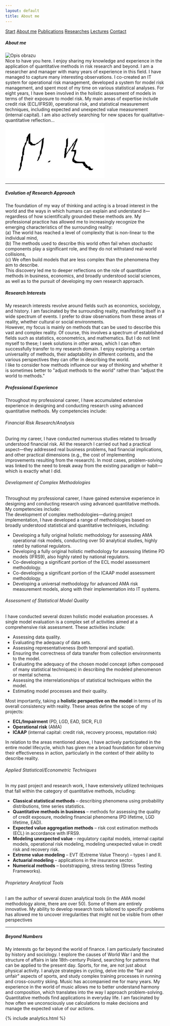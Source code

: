 ```yaml
---
layout: default
title: About me
---
```

<div id="myMenu">
  <a href="/" class="menu-option">Start</a>
  <a href="/about" class="menu-option">About me</a>
  <a href="/publications" class="menu-option">Publications</a>
  <a href="/researches" class="menu-option">Researches</a>
  <a href="/conferences" class="menu-option">Lectures</a>
  <a href="/contact" class="menu-option">Contact</a>
</div>

<div class="square"></div>
<div class="square1"></div>
<div class="square2"></div>
<div class="square-big"></div>


##### About me

<!-- Dodajemy pozycjonowany obraz -->
<div class="positioned-image">
  <img src="/assets/images/Maciej Buczak-zdjęcie4.jpg" alt="Opis obrazu">
</div>
Nice to have you here. I enjoy sharing my knowledge and experience in the application of quantitative methods in risk research and beyond. I am a researcher and manager with many years of experience in this field. I have managed to capture many interesting observations. I co-created an IT system for operational risk management, developed a system for model risk management, and spent most of my time on various statistical analyses. For eight years, I have been involved in the holistic assessment of models in terms of their exposure to model risk.  
My main areas of expertise include credit risk (ECL/IFRS9), operational risk, and statistical measurement techniques, including expected and unexpected value measurement (internal capital). I am also actively searching for new spaces for qualitative-quantitative reflection...

<div class="positioned-image">
  <img src="/assets/images/Maciej Buczak-podpis.jpg" alt="Opis obrazu">
</div>

<hr>

##### Evolution of Research Approach
The foundation of my way of thinking and acting is a broad interest in the world and the ways in which humans can explain and understand it—regardless of how scientifically grounded these methods are. My professional practice has allowed me to increasingly recognize the emerging characteristics of the surrounding reality:  
(a) The world has reached a level of complexity that is non-linear to the individual mind,  
(b) The methods used to describe this world often fail when stochastic components play a significant role, and they do not withstand real-world collisions,  
(c) We often build models that are less complex than the phenomena they aim to describe.  
This discovery led me to deeper reflections on the role of quantitative methods in business, economics, and broadly understood social sciences, as well as to the pursuit of developing my own research approach.

##### Research Interests
My research interests revolve around fields such as economics, sociology, and history. I am fascinated by the surrounding reality, manifesting itself in a wide spectrum of events. I prefer to draw observations from these areas of reality, whether cultural or social environments.  
However, my focus is mainly on methods that can be used to describe this vast and complex reality. Of course, this involves a spectrum of established fields such as statistics, econometrics, and mathematics. But I do not limit myself to these; I seek solutions in other areas, which I can often successfully transfer to my research domain. I enjoy exploring a certain universality of methods, their adaptability in different contexts, and the various perspectives they can offer in describing the world.  
I like to consider how methods influence our way of thinking and whether it is sometimes better to "adjust methods to the world" rather than "adjust the world to methods."

##### Professional Experience
Throughout my professional career, I have accumulated extensive experience in designing and conducting research using advanced quantitative methods. My competencies include:

###### Financial Risk Research/Analysis
During my career, I have conducted numerous studies related to broadly understood financial risk. All the research I carried out had a practical aspect—they addressed real business problems, had financial implications, and other practical dimensions (e.g., the cost of implementing improvements resulting from the research).
In most cases, problem-solving was linked to the need to break away from the existing paradigm or habit—which is exactly what I did.

###### Development of Complex Methodologies
Throughout my professional career, I have gained extensive experience in designing and conducting research using advanced quantitative methods. My competencies include:  
The development of complex methodologies—during project implementation, I have developed a range of methodologies based on broadly understood statistical and quantitative techniques, including:  
- Developing a fully original holistic methodology for assessing AMA operational risk models, conducting over 50 analytical studies, highly rated by national regulators.  
- Developing a fully original holistic methodology for assessing lifetime PD models (IFRS9), also highly rated by national regulators.  
- Co-developing a significant portion of the ECL model assessment methodology.  
- Co-developing a significant portion of the ICAAP model assessment methodology.  
- Developing a universal methodology for advanced AMA risk measurement models, along with their implementation into IT systems. 

###### Assessment of Statistical Model Quality
I have conducted several dozen holistic model evaluation processes. A single model evaluation is a complex set of activities aimed at a comprehensive risk assessment. These activities include:  
- Assessing data quality.  
- Evaluating the adequacy of data sets.  
- Assessing representativeness (both temporal and spatial).  
- Ensuring the correctness of data transfer from collection environments to the model.  
- Evaluating the adequacy of the chosen model concept (often composed of many statistical techniques) in describing the modeled phenomenon or mental schema.  
- Assessing the interrelationships of statistical techniques within the model.  
- Estimating model processes and their quality.  

Most importantly, taking a **holistic perspective on the model** in terms of its overall consistency with reality. These areas define the scope of my projects:
- **ECL/Impairment** (PD, LGD, EAD, SICR, FLI)  
- **Operational risk** (AMA)  
- **ICAAP** (internal capital: credit risk, recovery process, reputation risk)  

In relation to the areas mentioned above, I have actively participated in the entire model lifecycle, which has given me a broad foundation for observing their effectiveness in action, particularly in the context of their ability to describe reality.

###### Applied Statistical/Econometric Techniques
In my past project and research work, I have extensively utilized techniques that fall within the category of quantitative methods, including:
- **Classical statistical methods** – describing phenomena using probability distributions, time series statistics.  
- **Quantitative methods in business** – methods for assessing the quality of credit exposure, modeling financial phenomena (PD lifetime, LGD lifetime, EAD).  
- **Expected value aggregation methods** – risk cost estimation methods (ECL) in accordance with IFRS9.  
- **Modeling unexpected value** – regulatory capital models, internal capital models, operational risk modeling, modeling unexpected value in credit risk and recovery risk.  
- **Extreme value modeling** – EVT (Extreme Value Theory) – types I and II.  
- **Actuarial modeling** – applications in the insurance sector.  
- **Numerical methods** – bootstrapping, stress testing (Stress Testing Frameworks).  

###### Proprietary Analytical Tools
I am the author of several dozen analytical tools (in the AMA model methodology alone, there are over 50). Some of them are entirely innovative. My ability to develop research tools tailored to specific problems has allowed me to uncover irregularities that might not be visible from other perspectives

<hr>

##### Beyond Numbers
My interests go far beyond the world of finance. I am particularly fascinated by history and sociology. I explore the causes of World War I and the structure of affairs in late 18th-century Poland, searching for patterns that can be applied to the present day. Sports, for me, are not just about physical activity. I analyze strategies in cycling, delve into the "fair and unfair" aspects of sports, and study complex training processes in running and cross-country skiing. Music has accompanied me for many years. My experience in the world of music allows me to better understand harmony and composition, which translates into the way I approach problem-solving. Quantitative methods find applications in everyday life. I am fascinated by how often we unconsciously use calculations to make decisions and manage the expected value of our actions.

{% include analytics.html %}
